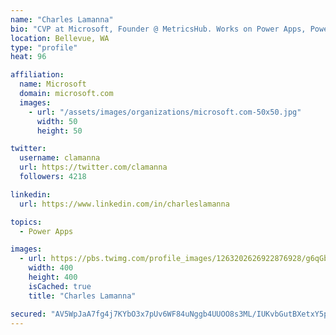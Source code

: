 ```yaml
---
name: "Charles Lamanna"
bio: "CVP at Microsoft, Founder @ MetricsHub. Works on Power Apps, Power Automate, Power Virtual Agent, Common Data Service and Dynamics 365."
location: Bellevue, WA
type: "profile"
heat: 96

affiliation:
  name: Microsoft
  domain: microsoft.com
  images:
    - url: "/assets/images/organizations/microsoft.com-50x50.jpg"
      width: 50
      height: 50

twitter:
  username: clamanna
  url: https://twitter.com/clamanna
  followers: 4218

linkedin:
  url: https://www.linkedin.com/in/charleslamanna

topics:
  - Power Apps

images:
  - url: https://pbs.twimg.com/profile_images/1263202626922876928/g6qGbHZ-_400x400.jpg
    width: 400
    height: 400
    isCached: true
    title: "Charles Lamanna"

secured: "AV5WpJaA7fg4j7KYbO3x7pUv6WF84uNggb4UUOO8s3ML/IUKvbGutBXetxY5pNrwu8c6+gIJ4E/UHk2G12PBFpg5bqxSWV23SeZmn60jEPdoJ8A1avdj4l0i/ocpOi5bklSel7Af47gR86FyisiUusSK9HEJayyidE2w07vgIw++FOVLC4UVlq6wMKz0XE3gUukDpFGbHM7tG+v84yyQyrfcbwRlNGLxhslA7EiRmj0NHFCQUc9MxYAyHffgyQvugwmwJofY0CAOlWoKS+JuY6jjr1wN3I9rq17h87mFFlJ5xTpsIBGHWYa1fnW6t7HY3UceCKHZ/cEkEwqQ1iw/BPvf3z9gvcVtP5QjfOq+UxQ9w2392OCeN2rceJgZ6jwIS0TOtl4WhxX7jykZIEyFFdi/QPiikwm31MSXoxHoK2c=;cCNrJhDaC8gMwd2tiPj9SQ=="
---
```


